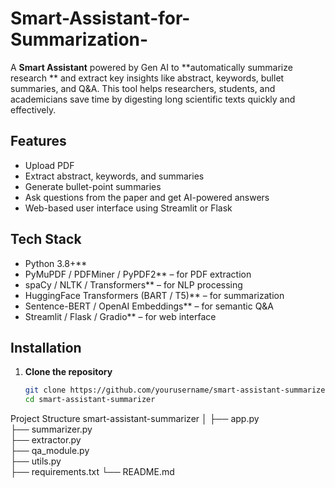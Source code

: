 # Smart-Assistant-for-Summarization-


A **Smart Assistant** powered by Gen AI  to **automatically summarize research ** and extract key insights like abstract, keywords, bullet summaries, and Q&A. This tool helps researchers, students, and academicians save time by digesting long scientific texts quickly and effectively.

##  Features

- Upload PDF 
-  Extract abstract, keywords, and summaries
-  Generate bullet-point summaries
-  Ask questions from the paper and get AI-powered answers
-  Web-based user interface using Streamlit or Flask

##  Tech Stack

- Python 3.8+**
- PyMuPDF / PDFMiner / PyPDF2** – for PDF extraction
- spaCy / NLTK / Transformers** – for NLP processing
- HuggingFace Transformers (BART / T5)** – for summarization
- Sentence-BERT / OpenAI Embeddings** – for semantic Q&A
- Streamlit / Flask / Gradio** – for web interface

##  Installation

1. **Clone the repository**
   ```bash
   git clone https://github.com/yourusername/smart-assistant-summarizer.git
   cd smart-assistant-summarizer

 Project Structure
   smart-assistant-summarizer
│
├── app.py                
├── summarizer.py          
├── extractor.py         
├── qa_module.py           
├── utils.py             
├── requirements.txt
└── README.md

